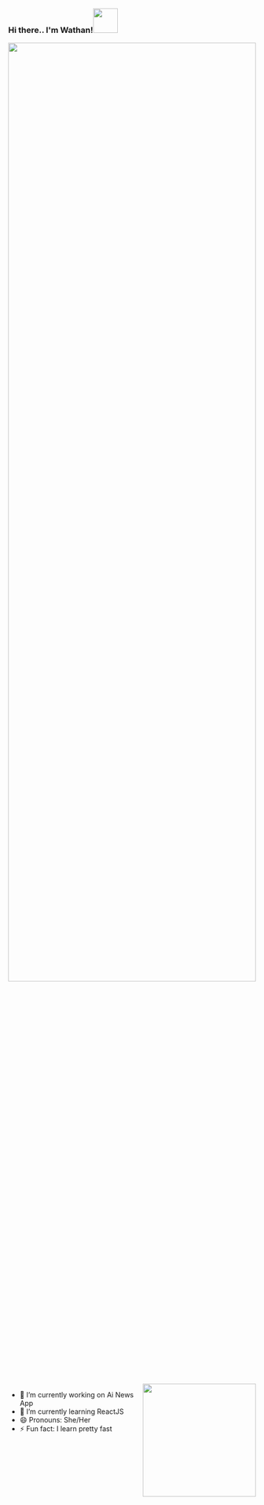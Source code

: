 ### Hi there.. I'm Wathan!<img src="https://media.giphy.com/media/mGcNjsfWAjY5AEZNw6/giphy.gif" width="50">
<img src="https://media.giphy.com/media/FWtVYDHIxgGgE/giphy.gif" width="100%" height="70%">

<img align='right' src="https://media.giphy.com/media/PUyO4KmKWX5D2MzH3w/giphy.gif" width="230" >

- 🔭 I’m currently working on Ai News App
- 🌱 I’m currently learning ReactJS
- 😄 Pronouns: She/Her
- ⚡ Fun fact: I learn pretty fast 
